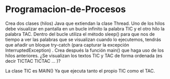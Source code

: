# Programacion-de-Procesos
Crea dos clases (hilos) Java que extiendan la clase Thread. 
Uno de los hilos debe visualizar en pantalla en un bucle infinito la palabra TIC y el otro hilo la palabra TAC. 
Dentro del bucle utiliza el método sleep() para que nos de tiempo a ver las palabras que se visualizan cuando lo ejecutemos, tendrás que añadir un bloque try-catch 
(para capturar la excepción  InterruptedException)
. Crea después la función main() que haga uso de los hilos anteriores. ¿Se visualizan los textos TIC y TAC de forma ordenada (es decir TICTAC TICTAC ... )?

La clase TIC es MAIN() Ya que ejecuta tanto el propio TIC como el TAC.
